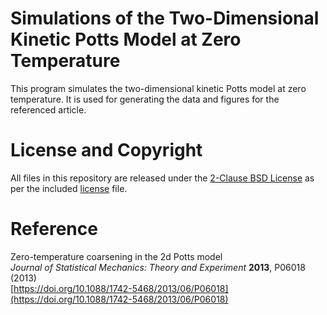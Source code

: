 # Simulations of the Two-Dimensional Kinetic Potts Model at Zero Temperature

This program simulates the two-dimensional kinetic Potts model at zero temperature. It is used for generating the data and figures for the referenced article.

# License and Copyright

All files in this repository are released under the [2-Clause BSD License](https://opensource.org/license/bsd-2-clause) as per the included [license](https://github.com/jolejarz/kinetic-potts-model-2d/blob/main/LICENSE.txt) file.

# Reference

Zero-temperature coarsening in the 2d Potts model  
*Journal of Statistical Mechanics: Theory and Experiment* **2013**, P06018 (2013)  
[https://doi.org/10.1088/1742-5468/2013/06/P06018](https://doi.org/10.1088/1742-5468/2013/06/P06018)

